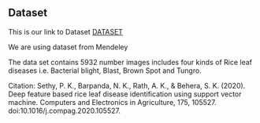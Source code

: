 ## Dataset

This is our link to Dataset [DATASET](https://data.mendeley.com/datasets/fwcj7stb8r/1)

We are using dataset from Mendeley

The data set contains  5932 number images includes four kinds of Rice leaf diseases i.e. Bacterial blight, Blast, Brown Spot and Tungro.

Citation: Sethy, P. K., Barpanda, N. K., Rath, A. K., & Behera, S. K. (2020). Deep feature based rice leaf disease identification using support vector machine. Computers and Electronics in Agriculture, 175, 105527. doi:10.1016/j.compag.2020.105527. 
